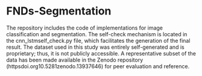 # FNDs-Segmentation
The repository includes the code of implementations for image classification and segmentation. The self-check mechanism is located in the cnn_lstmself_check.py file, which facilitates the generation of the final result. 
The dataset used in this study was entirely self-generated and is proprietary; thus, it is not publicly accessible. A representative subset of the data has been made available in the Zenodo repository (httpsdoi.org10.5281zenodo.13937646) for peer evaluation and reference.
